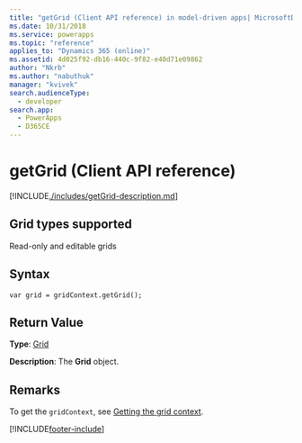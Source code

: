 ```yaml
---
title: "getGrid (Client API reference) in model-driven apps| MicrosoftDocs"
ms.date: 10/31/2018
ms.service: powerapps
ms.topic: "reference"
applies_to: "Dynamics 365 (online)"
ms.assetid: 4d025f92-db16-440c-9f82-e40d71e09862
author: "Nkrb"
ms.author: "nabuthuk"
manager: "kvivek"
search.audienceType: 
  - developer
search.app: 
  - PowerApps
  - D365CE
---
```

# getGrid (Client API reference)



[!INCLUDE[./includes/getGrid-description.md](./includes/getGrid-description.md)]

## Grid types supported

Read-only and editable grids

## Syntax

`var grid = gridContext.getGrid();`

## Return Value

**Type**: [Grid](../grid.md)

**Description**: The **Grid** object.

## Remarks

To get the `gridContext`, see [Getting the grid context](../../grids.md#bkmk_gridcontext). 




[!INCLUDE[footer-include](../../../../../../includes/footer-banner.md)]